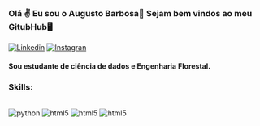 ### Olá ✌️ Eu sou o Augusto Barbosa🤙 Sejam bem vindos ao meu GitubHub🖥️

[![Linkedin](https://img.shields.io/badge/LinkedIn-0077B5?style=for-the-badge&logo=linkedin&logoColor=white)](https://www.linkedin.com/in/augusto-barbosa-9b6695257/ )
[![Instagran](https://img.shields.io/badge/Instagram-E4405F?style=for-the-badge&logo=instagram&logoColor=white)](https://www.instagram.com/august_barbosa/)

#### Sou estudante de ciência de dados e Engenharia Florestal.

### Skills:
<div style="display: inline_block"><br>
   <img aling="center" alt="python" src"https://img.shields.io/badge/Python-3776AB?style=for-the-badge&logo=python&logoColor=white" />
   <img aling="center" alt="html5" src"https://img.shields.io/badge/C%2B%2B-00599C?style=for-the-badge&logo=c%2B%2B&logoColor=white" />
   <img aling="center" alt="html5" src"https://img.shields.io/badge/MySQL-00000F?style=for-the-badge&logo=mysql&logoColor=white" />
   <img aling="center" alt="html5" src"https://img.shields.io/badge/Microsoft_Excel-217346?style=for-the-badge&logo=microsoft-excel&logoColor=white"/>
   
  </div><br>
